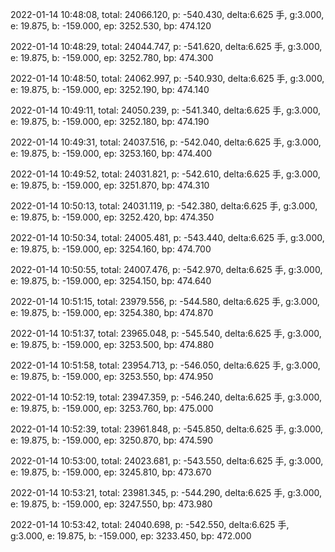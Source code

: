 2022-01-14 10:48:08, total: 24066.120, p: -540.430, delta:6.625 手, g:3.000, e: 19.875, b: -159.000, ep: 3252.530, bp: 474.120

2022-01-14 10:48:29, total: 24044.747, p: -541.620, delta:6.625 手, g:3.000, e: 19.875, b: -159.000, ep: 3252.780, bp: 474.300

2022-01-14 10:48:50, total: 24062.997, p: -540.930, delta:6.625 手, g:3.000, e: 19.875, b: -159.000, ep: 3252.190, bp: 474.140

2022-01-14 10:49:11, total: 24050.239, p: -541.340, delta:6.625 手, g:3.000, e: 19.875, b: -159.000, ep: 3252.180, bp: 474.190

2022-01-14 10:49:31, total: 24037.516, p: -542.040, delta:6.625 手, g:3.000, e: 19.875, b: -159.000, ep: 3253.160, bp: 474.400

2022-01-14 10:49:52, total: 24031.821, p: -542.610, delta:6.625 手, g:3.000, e: 19.875, b: -159.000, ep: 3251.870, bp: 474.310

2022-01-14 10:50:13, total: 24031.119, p: -542.380, delta:6.625 手, g:3.000, e: 19.875, b: -159.000, ep: 3252.420, bp: 474.350

2022-01-14 10:50:34, total: 24005.481, p: -543.440, delta:6.625 手, g:3.000, e: 19.875, b: -159.000, ep: 3254.160, bp: 474.700

2022-01-14 10:50:55, total: 24007.476, p: -542.970, delta:6.625 手, g:3.000, e: 19.875, b: -159.000, ep: 3254.150, bp: 474.640

2022-01-14 10:51:15, total: 23979.556, p: -544.580, delta:6.625 手, g:3.000, e: 19.875, b: -159.000, ep: 3254.380, bp: 474.870

2022-01-14 10:51:37, total: 23965.048, p: -545.540, delta:6.625 手, g:3.000, e: 19.875, b: -159.000, ep: 3253.500, bp: 474.880

2022-01-14 10:51:58, total: 23954.713, p: -546.050, delta:6.625 手, g:3.000, e: 19.875, b: -159.000, ep: 3253.550, bp: 474.950

2022-01-14 10:52:19, total: 23947.359, p: -546.240, delta:6.625 手, g:3.000, e: 19.875, b: -159.000, ep: 3253.760, bp: 475.000

2022-01-14 10:52:39, total: 23961.848, p: -545.850, delta:6.625 手, g:3.000, e: 19.875, b: -159.000, ep: 3250.870, bp: 474.590

2022-01-14 10:53:00, total: 24023.681, p: -543.550, delta:6.625 手, g:3.000, e: 19.875, b: -159.000, ep: 3245.810, bp: 473.670

2022-01-14 10:53:21, total: 23981.345, p: -544.290, delta:6.625 手, g:3.000, e: 19.875, b: -159.000, ep: 3247.550, bp: 473.980

2022-01-14 10:53:42, total: 24040.698, p: -542.550, delta:6.625 手, g:3.000, e: 19.875, b: -159.000, ep: 3233.450, bp: 472.000